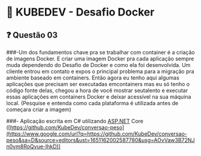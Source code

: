 # 🚀 KUBEDEV - Desafio Docker 





## ❓ Questão 03



###-Um dos fundamentos chave pra se trabalhar com container é a criação de imagens Docker. E criar uma imagem Docker pra cada aplicação sempre muda dependendo do Desafio de Docker e como ela foi desenvolvida. Um cliente entrou em contato e expos o principal problema para a migração pra ambiente baseado em containers. Então agora eu tenho aqui algumas aplicações que precisam ser executadas emcontainers mas eu só tenho o código fonte delas, chegou a hora de você mostrar seutalento e executar essas aplicações em containers Docker e deixar acessível na sua máquina local. (Pesquise e entenda como cada plataforma é utilizada antes de começara criar a imagem) 

###- Aplicação escrita em C# utilizando [ASP.NET](https://www.google.com/url?q=http://ASP.NET&sa=D&source=editors&ust=1651162002587743&usg=AOvVaw1DXF1nkqh-8iLKDeoqmGbR) Core ([https://github.com/KubeDev/conversao-peso](https://www.google.com/url?q=https://github.com/KubeDev/conversao-peso&sa=D&source=editors&ust=1651162002587780&usg=AOvVaw3B72NJn0vm8RoQyue-IhkD))



##### 

